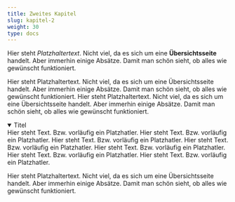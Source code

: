 ```yaml
---
title: Zweites Kapitel
slug: kapitel-2
weight: 30
type: docs
---
```


Hier steht _Platzhaltertext_. Nicht viel, da es sich um eine __Übersichtsseite__ handelt. Aber immerhin einige Absätze. Damit man schön sieht, ob alles wie gewünscht funktioniert. 

Hier steht Platzhaltertext. Nicht viel, da es sich um eine Übersichtsseite handelt. Aber immerhin einige Absätze. Damit man schön sieht, ob alles wie gewünscht funktioniert. Hier steht Platzhaltertext. Nicht viel, da es sich um eine Übersichtsseite handelt. Aber immerhin einige Absätze. Damit man schön sieht, ob alles wie gewünscht funktioniert. 

<details open>
  <summary>Titel</summary>
  Hier steht Text. Bzw. vorläufig ein Platzhatler. Hier steht Text. Bzw. vorläufig ein Platzhatler. Hier steht Text. Bzw. vorläufig ein Platzhatler. Hier steht Text. Bzw. vorläufig ein Platzhatler. Hier steht Text. Bzw. vorläufig ein Platzhatler. Hier steht Text. Bzw. vorläufig ein Platzhatler. Hier steht Text. Bzw. vorläufig ein Platzhatler. 
  </dtails>

Hier steht Platzhaltertext. Nicht viel, da es sich um eine Übersichtsseite handelt. Aber immerhin einige Absätze. Damit man schön sieht, ob alles wie gewünscht funktioniert. 
